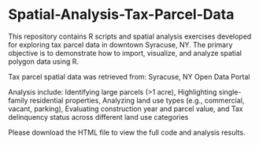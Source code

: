 # Spatial-Analysis-Tax-Parcel-Data
This repository contains R scripts and spatial analysis exercises developed for exploring tax parcel data in downtown Syracuse, NY. The primary objective is to demonstrate how to import, visualize, and analyze spatial polygon data using R.

Tax parcel spatial data was retrieved from: Syracuse, NY Open Data Portal

Analysis include: Identifying large parcels (>1 acre), Highlighting single-family residential properties, Analyzing land use types (e.g., commercial, vacant, parking), Evaluating construction year and parcel value, and Tax delinquency status across different land use categories

Please download the HTML file to view the full code and analysis results.

